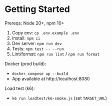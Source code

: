 # Getting Started

Prereqs: Node 20+, npm 10+

1. Copy env: `cp .env.example .env`
2. Install: `npm ci`
3. Dev server: `npm run dev`
4. Tests: `npm test -- --run`
5. Lint/format: `npm run lint` / `npm run format`

Docker (prod build):

- `docker compose up --build`
- App available at http://localhost:8080

Load test (k6):

- `k6 run loadtest/k6-smoke.js` (set `TARGET_URL`)
